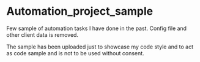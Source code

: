 # Automation_project_sample
Few sample of automation tasks I have done in the past.
Config file and other client data is removed. 

The sample has been uploaded just to showcase my code style and to act as code sample and is not to be used without consent.
